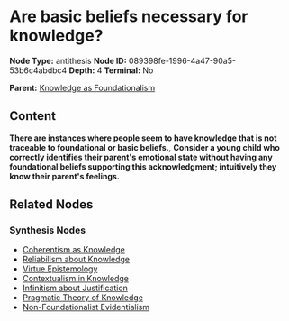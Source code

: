 # Are basic beliefs necessary for knowledge?

**Node Type:** antithesis
**Node ID:** 089398fe-1996-4a47-90a5-53b6c4abdbc4
**Depth:** 4
**Terminal:** No

**Parent:** [Knowledge as Foundationalism](knowledge-as-foundationalism-synthesis-9849464e-9765-47f0-be4c-089b01535034.md)

## Content

**There are instances where people seem to have knowledge that is not traceable to foundational or basic beliefs.**, **Consider a young child who correctly identifies their parent's emotional state without having any foundational beliefs supporting this acknowledgment; intuitively they know their parent's feelings.**

## Related Nodes

### Synthesis Nodes

- [Coherentism as Knowledge](coherentism-as-knowledge-synthesis-6c5b8832-bed7-4d48-82de-cbb9a1806aed.md)
- [Reliabilism about Knowledge](reliabilism-about-knowledge-synthesis-43bdaad0-6a4e-4cf5-be15-45ca4fcb8652.md)
- [Virtue Epistemology](virtue-epistemology-synthesis-2384feee-b74b-4145-bb36-0c5a24befb39.md)
- [Contextualism in Knowledge](contextualism-in-knowledge-synthesis-24b36ff5-b231-40fa-8562-4b217c38a9da.md)
- [Infinitism about Justification](infinitism-about-justification-synthesis-912fc691-0f09-4659-b3de-d9a74536d983.md)
- [Pragmatic Theory of Knowledge](pragmatic-theory-of-knowledge-synthesis-3c0c360d-4a2b-414e-bc4f-904d5c307e6f.md)
- [Non-Foundationalist Evidentialism](non-foundationalist-evidentialism-synthesis-cb624fbe-1a9c-45a6-98e3-dd3c5f460f2a.md)

